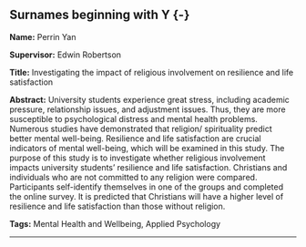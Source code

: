 




## Surnames beginning with Y {-}

**Name:** Perrin Yan

**Supervisor:** Edwin Robertson

**Title:** Investigating the impact of religious involvement on resilience and life satisfaction

**Abstract:** University students experience great stress, including academic pressure, relationship issues, and adjustment issues. Thus, they are more susceptible to psychological distress and mental health problems. Numerous studies have demonstrated that religion/ spirituality predict better mental well-being. Resilience and life satisfaction are crucial indicators of mental well-being, which will be examined in this study. The purpose of this study is to investigate whether religious involvement impacts university students’ resilience and life satisfaction. Christians and individuals who are not committed to any religion were compared. Participants self-identify themselves in one of the groups and completed the online survey. It is predicted that Christians will have a higher level of resilience and life satisfaction than those without religion.

**Tags:** Mental Health and Wellbeing,  Applied Psychology  

---
